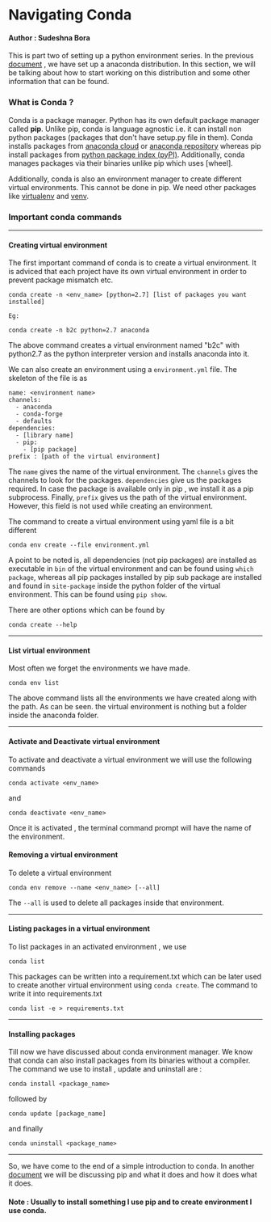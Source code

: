 # Navigating Conda 

#### Author : Sudeshna Bora

This is part two of setting up a python environment series. 
In the previous [document](https://github.com/SudeshnaBora/Knowledge-Bucket/blob/main/Python/SettingUp.md) , we have set up a anaconda distribution.
In this section, we will be talking about how to start working on this distribution and some other information that can be found.

### What is Conda ? 

Conda is a package manager. Python has its own default package manager called <b>pip</b>. 
Unlike pip, conda is language agnostic i.e. it can install non python packages (packages that don't have setup.py file in them). 
Conda installs packages from [anaconda cloud](https://anaconda.org/) or [anaconda repository](https://repo.anaconda.com/) whereas pip install packages from [python package index (pyPI)](https://pypi.org/).
Additionally, conda manages packages via their binaries unlike pip which uses [wheel]. 

Additionally, conda is also an environment manager to create different virtual environments. 
This cannot be done in pip. We need other packages like [virtualenv](https://virtualenv.pypa.io/en/latest/) and [venv](https://docs.python.org/3/library/venv.html).

### Important conda commands 

---

#### Creating virtual environment

The first important command of conda is to create a virtual environment. 
It is adviced that each project have its own virtual environment in order to prevent package mismatch etc. 

```
conda create -n <env_name> [python=2.7] [list of packages you want installed]

Eg:

conda create -n b2c python=2.7 anaconda
```

The above command creates a virtual environment named "b2c" with python2.7 as the python interpreter version and installs anaconda into it.

We can also create an environment using a ```environment.yml``` file. The skeleton of the file is as 

```
name: <environment name>
channels: 
  - anaconda
  - conda-forge
  - defaults
dependencies:
  - [library name]
  - pip:
    - [pip package]
prefix : [path of the virtual environment]
```
The ```name``` gives the name of the virtual environment. The ```channels``` gives the channels to look for the packages. ```dependencies``` give us the 
packages required. In case the package is available only in pip , we install it as a pip subprocess. 
Finally, ```prefix``` gives us the path of the virtual environment. However, this field is not used while creating an environment.

The command to create a virtual environment using yaml file is a bit different

```
conda env create --file environment.yml
```
A point to be noted is, all dependencies (not pip packages) are installed as executable in ```bin``` of the virtual environment and can be found using 
```which package```, whereas all pip packages installed by pip sub package are installed and found in ```site-package``` inside the python folder of the 
virtual environment. This can be found using ```pip show```.

There are other options which can be found by 

```
conda create --help
```

---

#### List virtual environment 

Most often we forget the environments we have made. 

```
conda env list
```
The above command lists all the environments we have created along with the path. 
As can be seen. the virtual environment is nothing but a folder inside the anaconda folder. 

---

#### Activate and Deactivate virtual environment

To activate and deactivate a virtual environment we will use the following commands 

```
conda activate <env_name>
```
and 

```
conda deactivate <env_name>
```

Once it is activated , the terminal command prompt will have the name of the environment.

#### Removing a virtual environment

To delete a virtual environment 

```
conda env remove --name <env_name> [--all]

```
The ```--all``` is used to delete all packages inside that environment.

---

#### Listing packages in a virtual environment

To list packages in an activated environment , we use

```
conda list
```

This packages can be written into a requirement.txt which can be later used to create another virtual environment using ```conda create```.
The command to write it into requirements.txt

```
conda list -e > requirements.txt
```
---

#### Installing packages

Till now we have discussed about conda environment manager. We know that conda can also install packages from its binaries without a compiler. 
The command we use to install , update and uninstall are :

```
conda install <package_name>
```

followed by 

```
conda update [package_name]
```
and finally 

```
conda uninstall <package_name>
```

---

So, we have come to the end of a simple introduction to conda. 
In another [document]() we will be discussing pip and what it does and how it does what it does. 

#### Note : Usually to install something I use pip and to create environment I use conda. 



